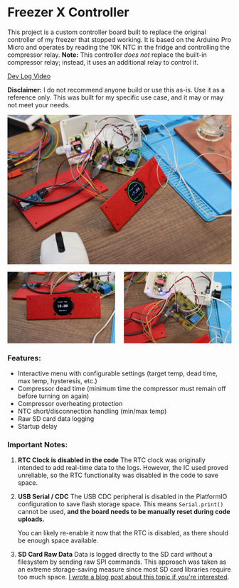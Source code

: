 # Freezer X Controller

This project is a custom controller board built to replace the original controller of my freezer that stopped working. It is based on the Arduino Pro Micro and operates by reading the 10K NTC in the fridge and controlling the compressor relay.
**Note:** This controller *does not* replace the built-in compressor relay; instead, it uses an additional relay to control it.

[Dev Log Video](https://www.youtube.com/watch?v=zM9pKCJK8DQ)

**Disclaimer:** I do not recommend anyone build or use this as-is. Use it as a reference only. This was built for my specific use case, and it may or may not meet your needs.

![Controller](images/freezer_1.jpg)

<div style="display: flex; flex-direction: row; justify-content: space-between">
    <img src="images/freezer_5.jpg" width="48%" />
    <img src="images/freezer_6.jpg" width="48%" />
</div>

### Features:
- Interactive menu with configurable settings (target temp, dead time, max temp, hysteresis, etc.)
- Compressor dead time (minimum time the compressor must remain off before turning on again)
- Compressor overheating protection
- NTC short/disconnection handling (min/max temp)
- Raw SD card data logging
- Startup delay

### Important Notes:
1. **RTC Clock is disabled in the code**
   The RTC clock was originally intended to add real-time data to the logs. However, the IC used proved unreliable, so the RTC functionality was disabled in the code to save space.

2. **USB Serial / CDC**
   The USB CDC peripheral is disabled in the PlatformIO configuration to save flash storage space. This means `Serial.print()` cannot be used, **and the board needs to be manually reset during code uploads.**

   You can likely re-enable it now that the RTC is disabled, as there should be enough space available.

3. **SD Card Raw Data**
   Data is logged directly to the SD card without a filesystem by sending raw SPI commands. This approach was taken as an extreme storage-saving measure since most SD card libraries require too much space.
   [I wrote a blog post about this topic if you're interested](https://yaseen.ly/writing-data-to-sdcards-without-a-filesystem-spi/).
